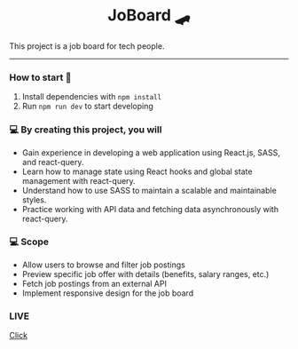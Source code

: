 <h1 align="center">
  JoBoard 🛹
</h1>

This project is a job board for tech people.

---

### How to start 🚀

1. Install dependencies with ``npm install``
2. Run ``npm run dev`` to start developing

### 💻 By creating this project, you will

- Gain experience in developing a web application using React.js, SASS, and react-query.
- Learn how to manage state using React hooks and global state management with react-query.
- Understand how to use SASS to maintain a scalable and maintainable styles.
- Practice working with API data and fetching data asynchronously with react-query.

### 💻 Scope
- Allow users to browse and filter job postings
- Preview specific job offer with details (benefits, salary ranges, etc.)
- Fetch job postings from an external API
- Implement responsive design for the job board

### LIVE
<a href=https://joboard-app-five.vercel.app/>Click</a>